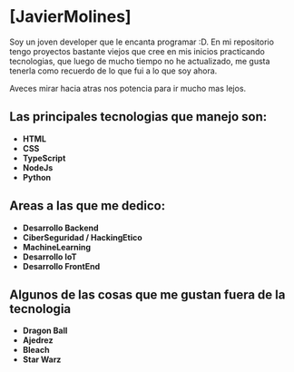 # [JavierMolines]

Soy un joven developer que le encanta programar :D. En mi repositorio tengo proyectos bastante viejos que cree en mis inicios practicando tecnologias, que luego de mucho tiempo no he actualizado, me gusta tenerla como recuerdo de lo que fui a lo que soy ahora. 

Aveces mirar hacia atras nos potencia para ir mucho mas lejos.

## Las principales tecnologias que manejo son:

* **HTML** 
* **CSS**
* **TypeScript**
* **NodeJs**
* **Python**

## Areas a las que me dedico:

* **Desarrollo Backend**
* **CiberSeguridad / HackingEtico**
* **MachineLearning**
* **Desarrollo IoT**
* **Desarrollo FrontEnd**

## Algunos de las cosas que me gustan fuera de la tecnologia

* **Dragon Ball** 
* **Ajedrez**
* **Bleach**
* **Star Warz**
